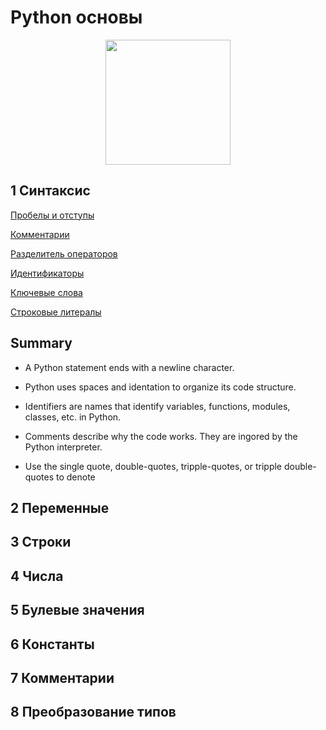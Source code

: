 # Python основы

<p align="center">
    <img src="https://assets.datacamp.com/production/tracks/12/badges/original/Python_Funamentals_2x.png?1597244755" width="200" />
</p>

## 1 Синтаксис

[Пробелы и отступы](Syntax/Whitespace_Indentation.md)

[Комментарии](Syntax/Comments.md)

[Разделитель операторов](Syntaxf/Continuation_of_statements.md)

[Идентификаторы](Syntax/Identifiers.md)

[Ключевые слова](Syntax/Keywords.md)

[Строковые литералы](Syntax/String_literals.md)

##  Summary  ##

* A Python statement ends with a newline character.

* Python uses spaces and identation to organize its code structure.

* Identifiers are names that identify variables, functions, modules, classes, etc. in Python.

* Comments describe why the code works. They are ingored by the Python interpreter.

* Use the single quote, double-quotes, tripple-quotes, or tripple double-quotes to denote

## 2 Переменные

## 3 Строки

## 4 Числа

## 5 Булевые значения

## 6 Константы

## 7 Комментарии

## 8 Преобразование типов
